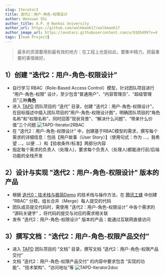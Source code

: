 ```yaml
---
slug: Iterator2
title: 迭代2：用户-角色-权限设计
author: Wenxuan Shi
author_title: A.P. @ Nankai University
author_url: https://github.com/walkman617/walkman617
author_image_url: https://avatars.githubusercontent.com/u/9105499?v=4
tags: [Team Project]
---
```


> 最多的资源要用到最有效的地方：在工程上也是如此，要集中精力，把最重要的事情做好。

## 1）创建 "迭代2：用户-角色-权限设计"
- 自行学习 RBAC（Role-Based Access Control）模型，针对团队项目进行 “用户-角色-权限” 设计，至少包含“普通用户”、“内容管理员”、“超级管理员”三种**角色**
- 进入 [TAPD](https://www.tapd.cn/) 团队项目的 “迭代” 目录，创建 "迭代2：用户-角色-权限设计"，在目标描述中插入团队项目的“用户-角色-权限设计图“，明确团队项目的“角色名称”和“权限名称”，同时回答“现状背景”、“解决什么问题”、“带来什么价值”三个问题
![TAPD-Iterator2RBAC](/img/tutorial/tapd-Iterator2detail.jpg)
- 在 "迭代2：用户-角色-权限设计" 中，创建基于RBAC模型的需求，撰写每个需求的详细信息：包括【用户故事（User Story）】（使用句式：作为 ...，我希望 ...，以便 ...）和【验收条件/标准】两部分内容
- 指定每个需求的负责人（处理人)，要求每个负责人（处理人)都能进行前/后端功能的全栈开发

## 2）设计与实现 "迭代2：用户-角色-权限设计" 版本的产品
- 根据 [迭代0：技术栈与极简Demo](/blog/Iterator0-Demo) 的技术栈与操作方法，在 [腾讯工蜂](https://code.tencent.com/) 中创建 “RBAC” 分枝，组长合并（Merge）每人提交的代码
- 团队成员提交代码时，需使用 "迭代2：用户-角色-权限设计"  中各个需求的 “源码关键字” ，将代码的提交与对应的需求相关联
- 发布 "迭代2：用户-角色-权限设计" 版本的产品：能通过互联网直接访问

## 3）撰写文档：“迭代2：用户-角色-权限产品交付”
- 进入 [TAPD](https://www.tapd.cn/) 团队项目的 “文档” 目录，撰写文档 “迭代2：用户-角色-权限产品交付”
- 文档 “迭代2：用户-角色-权限产品交付” 的内容中要求包含 “实现的功能”、“技术架构”、“访问地址”等
![TAPD-Iterator2doc](/img/tutorial/tapd-Iterator2doc.jpg)